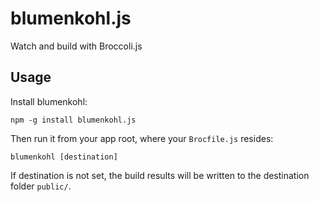 # blumenkohl.js
Watch and build with Broccoli.js

## Usage

Install blumenkohl:

```npm -g install blumenkohl.js```

Then run it from your app root, where your ```Brocfile.js``` resides:

```blumenkohl [destination]```

If destination is not set, the build results will be written to the destination folder ```public/```.
